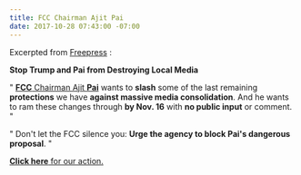 ```yaml
---
title: FCC Chairman Ajit Pai
date: 2017-10-28 07:43:00 -07:00
---
```


Excerpted from [Freepress](https://www.freepress.net/?akid=6960.10679315.XYvDfN&rd=1&t=3) :

**Stop Trump and Pai from Destroying Local Media**


"   [**FCC** Chairman Ajit **Pai**](https://www.fcc.gov/about/leadership/ajit-pai) wants to **slash** some of the last remaining **protections** we have **against massive media consolidation**. And he wants to ram these changes through **by Nov. 16** with **no public input** or comment.  "

"   Don't let the FCC silence you: **Urge the agency to block Pai's dangerous proposal**.   "

[**Click here** for our action.](http://act.freepress.net/sign/consol_pai_ownership/?t=2&akid=6960%2E10679315%2EXYvDfN)

